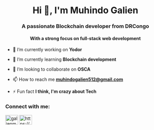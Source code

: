 <h1 align="center">Hi 👋, I'm Muhindo Galien</h1>
<h3 align="center">A passionate Blockchain developer from DRCongo</h3>
<h4 align="center">With a strong focus on full-stack web development</h4>

- 🔭 I’m currently working on **Yodor**

- 🌱 I’m currently learning **Blockchain development**

- 👯 I’m looking to collaborate on **OSCA**

- 📫 How to reach me **muhindogalien512@gmail.com**

- ⚡ Fun fact **I think, I'm crazy about Tech**

<h3 align="left">Connect with me:</h3>
<p align="left">
<a href="https://twitter.com/galienmuhindo" target="blank"><img align="center" src="https://raw.githubusercontent.com/rahuldkjain/github-profile-readme-generator/master/src/images/icons/Social/twitter.svg" alt="galienmuhindo" height="30" width="40" /></a>
<a href="https://linkedin.com/in/https://www.linkedin.com/in/muhindo-galien-292902213/" target="blank"><img align="center" src="https://raw.githubusercontent.com/rahuldkjain/github-profile-readme-generator/master/src/images/icons/Social/linked-in-alt.svg" alt="https://www.linkedin.com/in/muhindo-galien-292902213/" height="30" width="40" /></a>
</p>
